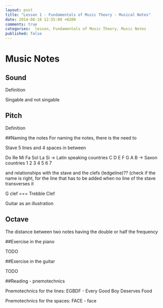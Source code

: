 ```yaml
---
layout: post
title: "Lesson 1 - Fundamentals of Music Theory - Musical Notes"
date: 2014-08-18 12:55:09 +0200
comments: true
categories:  lesson, Fundamentals of Music Theory, Music Notes
published: false
---
```


# Music Notes

## Sound

Definition

Singable and not singable

## Pitch

Definition

##Naming the notes
For naming the notes, there is the need to 

Stave
    5 lines and 4 spaces in between
    
Do Re Mi Fa Sol La Si -> Latin speaking countries
C  D  E  F  G   A  B -> Saxon countries
1  2  3  4  5   6  7

and relationships with the stave and the clefs
(ledgeline)?? (check if the name is right, for the line that has to be added when no line of the stave transverses it

G clef === Trebble Clef

Guitar as an illustration

## Octave
The distance between two notes having the double or half the frequency

##Exercise in the piano

TODO

##Exercise in the guitar

TODO

##Reading - pnemotechnics

Pnemotechnics for the lines:
EGBDF - Every Good Boy Deserves Food

Pnemotechnics for the spaces:
FACE - face

